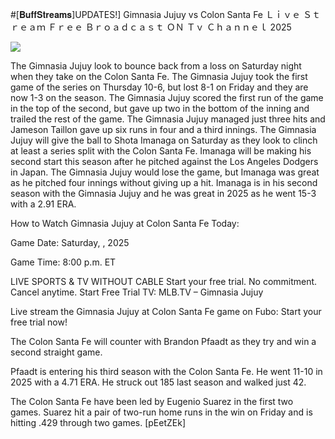 #[𝐁𝐮𝐟𝐟𝐒𝐭𝐫𝐞𝐚𝐦𝐬]UPDATES!] Gimnasia Jujuy vs Colon Santa Fe Ｌｉｖｅ Ｓｔｒｅａｍ Ｆｒｅｅ Ｂｒｏａｄｃａｓｔ ＯＮ Ｔｖ Ｃｈａｎｎｅｌ  2025  
  
  
[![](https://i.imgur.com/qSNzIqt.png)](https://movie.rssnews.media/luFgMxOE.php)  
  
The Gimnasia Jujuy look to bounce back from a loss on Saturday night when they take on the Colon Santa Fe. The Gimnasia Jujuy took the first game of the series on Thursday 10-6, but lost 8-1 on Friday and they are now 1-3 on the season. The Gimnasia Jujuy scored the first run of the game in the top of the second, but gave up two in the bottom of the inning and trailed the rest of the game. The Gimnasia Jujuy managed just three hits and Jameson Taillon gave up six runs in four and a third innings. The Gimnasia Jujuy will give the ball to Shota Imanaga on Saturday as they look to clinch at least a series split with the Colon Santa Fe. Imanaga will be making his second start this season after he pitched against the Los Angeles Dodgers in Japan. The Gimnasia Jujuy would lose the game, but Imanaga was great as he pitched four innings without giving up a hit. Imanaga is in his second season with the Gimnasia Jujuy and he was great in 2025 as he went 15-3 with a 2.91 ERA.

How to Watch Gimnasia Jujuy at Colon Santa Fe Today:

Game Date: Saturday, , 2025

Game Time: 8:00 p.m. ET

LIVE SPORTS & TV WITHOUT CABLE
Start your free trial. No commitment. Cancel anytime.
Start Free Trial
TV: MLB.TV – Gimnasia Jujuy

Live stream the Gimnasia Jujuy at Colon Santa Fe game on Fubo: Start your free trial now!

The Colon Santa Fe will counter with Brandon Pfaadt as they try and win a second straight game.

Pfaadt is entering his third season with the Colon Santa Fe. He went 11-10 in 2025 with a 4.71 ERA. He struck out 185 last season and walked just 42.

The Colon Santa Fe have been led by Eugenio Suarez in the first two games. Suarez hit a pair of two-run home runs in the win on Friday and is hitting .429 through two games. [pEetZEk]